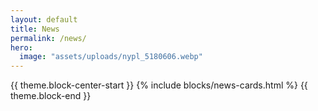 ```yaml
---
layout: default
title: News
permalink: /news/
hero:
  image: "assets/uploads/nypl_5180606.webp"
---
```

{{ theme.block-center-start }}
{% include blocks/news-cards.html %}
{{ theme.block-end }}
